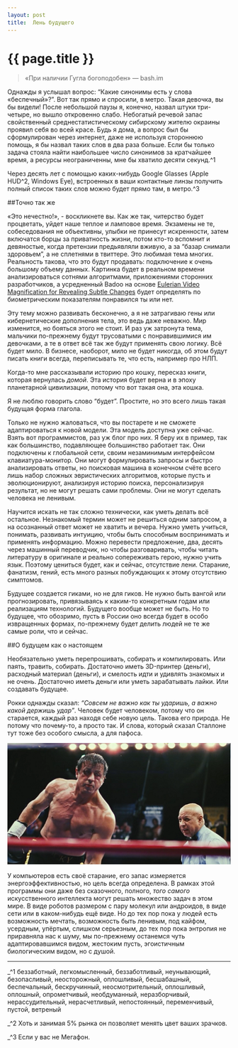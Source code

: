 ```yaml
---
layout: post
title:  Лень будущего
---
```

# {{ page.title }}

> «При наличии Гугла богоподобен» — bash.im

Однажды я услышал вопрос: “Какие синонимы есть у слова «беспечный»?”. Вот так прямо и спросили, в метро. Такая девочка, вы бы видели! После небольшой паузы я, конечно, назвал штуки три-четыре, но вышло откровенно слабо. Небогатый речевой запас свойственный среднестатистическому сибирскому жителю окраины проявил себя во всей красе. Будь я дома, а вопрос был бы сформулирован через интернет, даже не используя стороннюю помощь, я бы назвал таких слов в два раза больше. Если бы только задача стояла найти наибольшее число синонимов за кратчайшее время, а ресурсы неограниченны, мне бы хватило десяти секунд.^1

Через десять лет с помощью каких-нибудь Google Glasses (Apple HUD^2, Windows Eye), встроенных в ваши контактные линзы получить полный список таких слов можно будет прямо там, в метро.^3

##Точно так же

«Это нечестно!», - воскликнете вы. Как же так, читерство будет процветать, уйдет наше теплое и ламповое время. Экзамены не те, собеседования не объективны, улыбки не принесут искренности, затем включатся борцы за приватность жизни, потом кто-то вспомнит и девяностые, когда претензии предьявляли вживую, а за “базар снимали здоровьем”, а не сплетнями в твиттере. Это любимая тема многих. Реальность такова, что это будут продавать: подключение к очень большому объему данных. Картинка будет в реальном времени анализироваться сотнями алгоритмами, приложениями сторонних разработчиков, а усредненный Badoo на основе [Eulerian Video Magnification for Revealing Subtle Changes](http://people.csail.mit.edu/mrub/vidmag/) будет определять по биометрическим показателям понравился ты или нет. 

Эту тему можно развивать бесконечно, а я не затрагиваю гены или кибернетические дополнения тела, это ведь даже неважно. Мир изменится, но бояться этого не стоит. И раз уж затронута тема, мальчики по-прежнему будут трусоватыми с понравившимися им девочками, а те в ответ всё так же будут применять свою логику. Всё будет мило. В бизнесе, наоборот, мило не будет никогда, об этом будут писать книги всегда, переписывать те, что есть, например про НЛП.

Когда-то мне рассказывали историю про кошку, пересказ книги, которая вернулась _домой_. Эта история будет верна и в эпоху планетарной цивилизации, потому что вот такая она, эта кошка.

Я не люблю говорить слово “будет”. Простите, но это всего лишь такая будущая форма глагола.

Только не нужно жаловаться, что вы постарете и не сможете адаптироваться к новой модели. Эта модель доступна уже сейчас. Взять вот программистов, раз уж блог про них. Я беру их в пример, так как большинство, подавляющее большинство работает так. Они подключены к глобальной сети, своим незаминимым интерфейсом клавиатура-монитор. Они могут формулировать запросы и быстро анализировать ответы, но поисковая машина в конечном счёте всего лишь набор сложных эвристических алгоритмов, которые пусть и эволюционируют, анализируя историю поиска, персонализируя результат, но не могут решать сами проблемы. Они не могут сделать человека не ленивым.

Научится искать не так сложно технически, как уметь делать всё остальное. Незнакомый термин может не решиться одним запросом, а на осознанный ответ может не хватить и вечера. Нужно уметь учиться, понимать, развивать интуицию, чтобы быть способным воспринимать и применять информацию. Можно перевести предложение, два, десять через машинный переводчик, но чтобы разговаривать, чтобы читать литературу в оригинале и реально сопереживать герою, нужно учить язык. Поэтому цениться будет, как и сейчас, отсутствие лени. Старание, фанатизм, гений, есть много разных побуждающих к этому отсутствию симптомов.

Будущее создается гиками, но не для гиков. Не нужно быть вангой или прогнозировать, привязываясь к каким-то конкретным годам или реализациям технологий. Будущего вообще может не быть. Но то будущее, что обозримо, пусть в России оно всегда будет в особо извращенных формах, по-прежнему будет делить людей не те же самые роли, что и сейчас. 

##О будущем как о настоящем

Необязательно уметь перепрошивать, собирать и компилировать. Или паять, травить, собирать. Достаточно иметь 3D-принтер (деньги), расходный материал (деньги), и смелость идти и удивлять знакомых и не очень. Достаточно иметь деньги или уметь зарабатывать лайки. Или создавать будущее.

Рокки однажды сказал: _“Совсем не важно как ты ударишь, а важно какой держишь удар”_. Человек будет человеком, потому что он старается, каждый раз находя себе новую цель. Такова его природа. Не потому что почему-то, а просто так. И слова, который сказал Сталлоне тут тоже без особого смысла, а для пафоса.

![rocky](/img/photos/rockyIV.png)

У компьютеров есть своё старание, его запас измеряется энергоэффективностью, но цель всегда определена. В рамках этой программы они даже без сказочного, полного, _того самого_ искусственного интеллекта могут решать множество задач в этом мире. В виде роботов размером с пару молекул или андроидов, в виде сети или в каком-нибудь ещё виде. Но до тех пор пока у людей есть возможность мечтать, возможность быть ленивым, под кайфом, усердным, упёртым, слишком серьезным, до тех пор пока энтропия не приравняла нас к шуму, мы по-прежнему останемся чуть адаптировавшимся видом, жестоким пусть, эгоистичным биологическим видом, но с душой.




***

 _^1 беззаботный, легкомысленный, беззаботливый, неунывающий, безопасливый, неосторожный, оплошливый, бесшабашный, беспечальный, бескручинный, неосмотрительный, оплошливый, оплошный, опрометчивый, необдуманный, неразборчивый, нерассудительный, нерасчетливый, непостоянный, переменчивый, пустой, ветреный

 _^2 Хоть и занимая 5% рынка он позволяет менять цвет ваших зрачков.

 _^3 Если у вас не Мегафон.